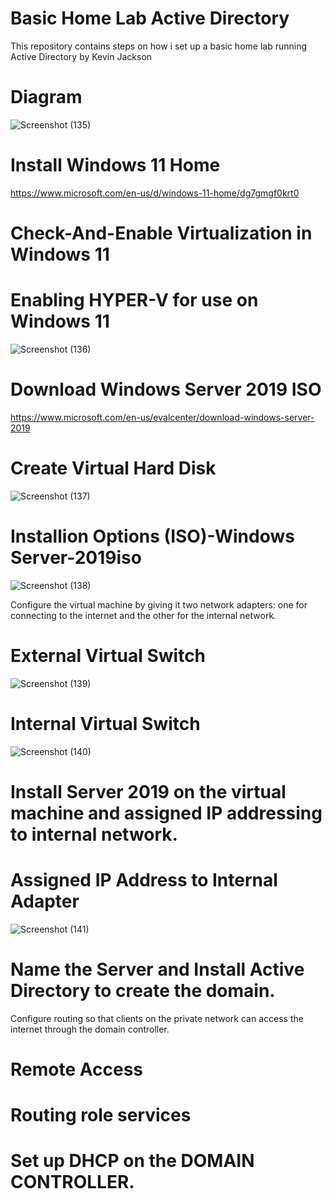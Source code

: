 # Basic Home Lab Active Directory

This repository contains steps on how i set up a basic home lab running Active Directory by Kevin Jackson

# Diagram

![Screenshot (135)](https://github.com/Kevin4Learning/Home-Active-Directory-Lab/assets/150920288/3e776ac6-b03e-4d3f-a92a-ed16512f0336)


# Install Windows 11 Home
 https://www.microsoft.com/en-us/d/windows-11-home/dg7gmgf0krt0



# Check-And-Enable Virtualization in Windows 11
# Enabling HYPER-V for use on Windows 11
![Screenshot (136)](https://github.com/Kevin4Learning/Home-Active-Directory-Lab/assets/150920288/d37e5739-4d5f-4ebd-8fff-0480ab4f5732)



# Download Windows Server 2019 ISO
https://www.microsoft.com/en-us/evalcenter/download-windows-server-2019


# Create Virtual Hard Disk
![Screenshot (137)](https://github.com/Kevin4Learning/Home-Active-Directory-Lab/assets/150920288/7de63b63-90a2-4303-bda7-52a04f19476c)


# Installion Options (ISO)-Windows Server-2019iso
![Screenshot (138)](https://github.com/Kevin4Learning/Home-Active-Directory-Lab/assets/150920288/0e1a17d0-1725-4df8-a8f8-a299a88c8ddd)


Configure the virtual machine by giving it two network adapters: one for connecting to the internet and the other for the internal network.
# External Virtual Switch
![Screenshot (139)](https://github.com/Kevin4Learning/Home-Active-Directory-Lab/assets/150920288/72fb2ec7-b4f1-451a-a467-fc18ba60a2d2)


# Internal Virtual Switch
![Screenshot (140)](https://github.com/Kevin4Learning/Home-Active-Directory-Lab/assets/150920288/5897d31f-c447-4248-aabc-ecde80658989)


# Install Server 2019 on the virtual machine and assigned IP addressing to internal network.
# Assigned IP Address to Internal Adapter
![Screenshot (141)](https://github.com/Kevin4Learning/Home-Active-Directory-Lab/assets/150920288/70d5fa03-011a-43f1-83c1-fde24c126fbb)


# Name the Server and Install Active Directory to create the domain.

Configure routing so that clients on the private network can access the internet through the domain controller.

# Remote Access


# Routing role services

# Set up DHCP on the DOMAIN CONTROLLER.











